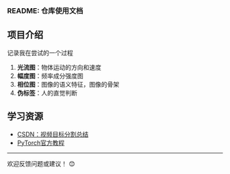 ### README: 仓库使用文档

## 项目介绍

记录我在尝试的一个过程

1. **光流图**：物体运动的方向和速度
2. **幅度图**：频率成分强度图
3. **相位图**：图像的语义特征，图像的骨架
4. **伪标签**：人的直觉判断

## 学习资源

- [CSDN：视频目标分割总结](https://blog.csdn.net/qq_38861679/article/details/107093248?ops_request_misc=&request_id=&biz_id=102&spm=1018.2226.3001.4187)
- [PyTorch官方教程](https://pytorch.org/tutorials/)

---

欢迎反馈问题或建议！ 😊
